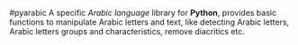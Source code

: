 #pyarabic
A specific *Arabic language* library for **Python**, provides basic functions to manipulate Arabic letters and text, like detecting Arabic letters, Arabic letters groups and characteristics, remove diacritics etc.
